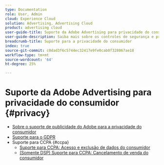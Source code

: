 ```yaml
---
type: Documentation
role: User, Admin
cloud: Experience Cloud
solution: Advertising, Advertising Cloud
product: advertising cloud
user-guide-title: Suporte da Adobe Advertising para privacidade do consumidor
user-guide-description: Saiba mais sobre os controles de segurança e privacidade fornecidos pela Adobe Advertising para ajudar os clientes anunciantes a cumprir as leis de privacidade do consumidor.
breadcrumb-title: Suporte para a privacidade do consumidor
index: true
source-git-commit: c0dad3f6c5744ec32417e9fe0cab0f328067ae18
workflow-type: tm+mt
source-wordcount: '64'
ht-degree: 25%

---
```



# Suporte da Adobe Advertising para privacidade do consumidor {#privacy}

+ [Sobre o suporte de publicidade do Adobe para a privacidade do consumidor](/help/privacy/home.md)
+ [Suporte para o GDPR](/help/privacy/gdpr.md)
+ Suporte para CCPA {#ccpa}
   + [Suporte para CCPA: Acesso e exclusão de dados do consumidor](/help/privacy/ccpa/ccpa-access-delete.md)
   + [(Somente DSP) Suporte para CCPA: Cancelamento de venda do consumidor](/help/privacy/ccpa/ccpa-opt-out-of-sale.md)

